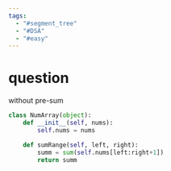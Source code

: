 ```yaml
---
tags:
  - "#segment_tree"
  - "#DSA"
  - "#easy"
---
```

# question


without pre-sum 
```python
class NumArray(object):
    def __init__(self, nums):
        self.nums = nums

    def sumRange(self, left, right):
        summ = sum(self.nums[left:right+1])
        return summ
```